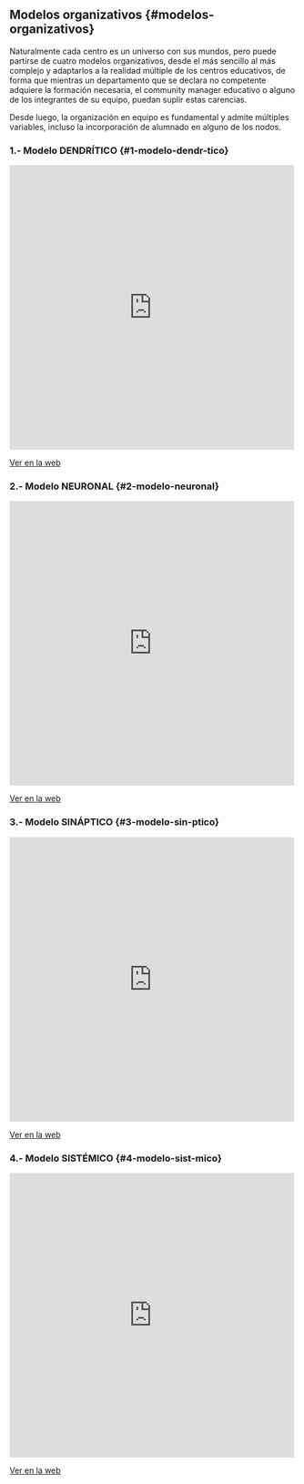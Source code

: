 ## Modelos organizativos {#modelos-organizativos}

Naturalmente cada centro es un universo con sus mundos, pero puede partirse de cuatro modelos organizativos, desde el más sencillo al más complejo y adaptarlos a la realidad múltiple de los centros educativos, de forma que mientras un departamento que se declara no competente adquiere la formación necesaria, el community manager educativo o alguno de los integrantes de su equipo, puedan suplir estas carencias.

Desde luego, la organización en equipo es fundamental y admite múltiples variables, incluso la incorporación de alumnado en alguno de los nodos.

### 1.- Modelo DENDRÍTICO {#1-modelo-dendr-tico}

<iframe width="500" height="500" src="https://www.mindomo.com/mindmap/cmeducativo-dendrtico-3b7f7832d247499490ed3f3fed91fb68" frameborder="0" allowfullscreen>Your browser does not support frames. <a href="https://www.mindomo.com/mindmap/cmeducativo-dendrtico-3b7f7832d247499490ed3f3fed91fb68" target="_blank">View</a> this map on its original site. It was created using <a href="https://www.mindomo.com" target="_blank">Mindomo</a>.</iframe>

[Ver en la web](https://www.mindomo.com/es/mindmap/cmeducativo-dendritico-3b7f7832d247499490ed3f3fed91fb68)

### 2.- Modelo NEURONAL {#2-modelo-neuronal}

<iframe width="500" height="500" src="https://www.mindomo.com/mindmap/cmeducativo-neuronal-ff47623ea3ff4fd18af603a9d76557ad" frameborder="0" allowfullscreen>Your browser does not support frames. <a href="https://www.mindomo.com/mindmap/cmeducativo-neuronal-ff47623ea3ff4fd18af603a9d76557ad" target="_blank">View</a> this map on its original site. It was created using <a href="https://www.mindomo.com" target="_blank">Mindomo</a>.</iframe>

[Ver en la web](https://www.mindomo.com/mindmap/cmeducativo-neuronal-ff47623ea3ff4fd18af603a9d76557ad)

### 3.- Modelo SINÁPTICO {#3-modelo-sin-ptico}

<iframe width="500" height="500" src="https://www.mindomo.com/mindmap/cmeducativo-sinptico-125aae993ad86a7b6aa995ec2fa4630d" frameborder="0" allowfullscreen>Your browser does not support frames. <a href="https://www.mindomo.com/mindmap/cmeducativo-sinptico-125aae993ad86a7b6aa995ec2fa4630d" target="_blank">View</a> this map on its original site. It was created using <a href="https://www.mindomo.com" target="_blank">Mindomo</a>.</iframe>

[Ver en la web](https://www.mindomo.com/mindmap/cmeducativo-sistmico-125aae993ad86a7b6aa995ec2fa4630d)

### 4.- Modelo SISTÉMICO {#4-modelo-sist-mico}

<iframe width="500" height="500" src="https://www.mindomo.com/mindmap/cmeducativo-sistmico-5d6c1ca9ebbe1e951b199611c4cf20bc" frameborder="0" allowfullscreen>Your browser does not support frames. <a href="https://www.mindomo.com/mindmap/cmeducativo-sistmico-5d6c1ca9ebbe1e951b199611c4cf20bc" target="_blank">View</a> this map on its original site. It was created using <a href="https://www.mindomo.com" target="_blank">Mindomo</a>.</iframe>

[Ver en la web](https://www.mindomo.com/mindmap/cmeducativo-sistmico-multidisciplinar-5d6c1ca9ebbe1e951b199611c4cf20bc)
